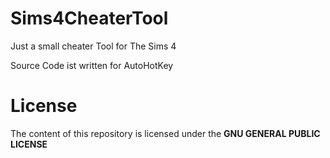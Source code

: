 # Sims4CheaterTool
Just a small cheater Tool for The Sims 4


Source Code ist written for AutoHotKey


<h1>License</h1>

The content of this repository is licensed under the <b>GNU GENERAL PUBLIC LICENSE</b>
